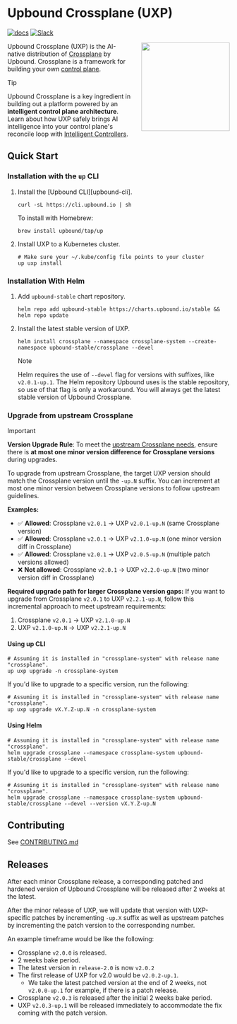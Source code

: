 # Upbound Crossplane (UXP)
[![docs](https://img.shields.io/badge/📚-docs-blue)](https://docs.upbound.io/manuals/uxp/overview/)
[![Slack](https://img.shields.io/badge/slack-upbound_crossplane-purple?logo=slack)](https://crossplane.slack.com/archives/C01TRKD4623)

<a href="https://upbound.io/uxp">
    <img align="right" style="margin-left: 20px" src="docs/media/logo.png" width=200 />
</a>

Upbound Crossplane (UXP) is the AI-native distribution of [Crossplane](https://docs.crossplane.io/) by Upbound.
Crossplane is a framework for building your own [control plane](https://docs.upbound.io/getstarted/#what-is-upbound).

> [!TIP]
> Upbound Crossplane is a key ingredient in building out a platform powered by an **intelligent control plane architecture**.
> Learn about how UXP safely brings AI intelligence into your control plane's reconcile loop with [Intelligent Controllers](https://docs.upbound.io/manuals/uxp/features/intelligent-controllers/).

## Quick Start

### Installation with the `up` CLI

1. Install the [Upbound CLI][upbound-cli].

   ```console
   curl -sL https://cli.upbound.io | sh
   ```
   
    To install with Homebrew:
    ```console
    brew install upbound/tap/up
    ```

2. Install UXP to a Kubernetes cluster.

   ```console
   # Make sure your ~/.kube/config file points to your cluster
   up uxp install
   ```

### Installation With Helm

1. Add `upbound-stable` chart repository.

   ```console
   helm repo add upbound-stable https://charts.upbound.io/stable && helm repo update
   ```

2. Install the latest stable version of UXP.

   ```console
   helm install crossplane --namespace crossplane-system --create-namespace upbound-stable/crossplane --devel
   ```

   > [!NOTE]
   > Helm requires the use of `--devel` flag for versions with suffixes, like `v2.0.1-up.1`. The Helm repository Upbound uses
   > is the stable repository, so use of that flag is only a workaround. You will always get the latest stable version of
   > Upbound Crossplane.

### Upgrade from upstream Crossplane

> [!IMPORTANT]
> **Version Upgrade Rule**: To meet the [upstream Crossplane needs](https://github.com/crossplane/crossplane/discussions/4569#discussioncomment-11836395),
> ensure there is **at most one minor version difference for Crossplane versions** during upgrades.

To upgrade from upstream Crossplane, the target UXP version should match the Crossplane version until the
`-up.N` suffix. You can increment at most one minor version between Crossplane versions to follow
upstream guidelines.

**Examples:**
- ✅ **Allowed**: Crossplane `v2.0.1` → UXP `v2.0.1-up.N` (same Crossplane version)
- ✅ **Allowed**: Crossplane `v2.0.1` → UXP `v2.1.0-up.N` (one minor version diff in Crossplane)
- ✅ **Allowed**: Crossplane `v2.0.1` → UXP `v2.0.5-up.N` (multiple patch versions allowed)
- ❌ **Not allowed**: Crossplane `v2.0.1` → UXP `v2.2.0-up.N` (two minor version diff in Crossplane)

**Required upgrade path for larger Crossplane version gaps:**
If you want to upgrade from Crossplane `v2.0.1` to UXP `v2.2.1-up.N`, follow this incremental approach to meet
upstream requirements:
1. Crossplane `v2.0.1` → UXP `v2.1.0-up.N`
2. UXP `v2.1.0-up.N` → UXP `v2.2.1-up.N`

#### Using up CLI

   ```console
   # Assuming it is installed in "crossplane-system" with release name "crossplane".
   up uxp upgrade -n crossplane-system
   ```

If you'd like to upgrade to a specific version, run the following:

   ```console
   # Assuming it is installed in "crossplane-system" with release name "crossplane".
   up uxp upgrade vX.Y.Z-up.N -n crossplane-system
   ```

#### Using Helm

   ```console
   # Assuming it is installed in "crossplane-system" with release name "crossplane".
   helm upgrade crossplane --namespace crossplane-system upbound-stable/crossplane --devel
   ```

If you'd like to upgrade to a specific version, run the following:

   ```console
   # Assuming it is installed in "crossplane-system" with release name "crossplane".
   helm upgrade crossplane --namespace crossplane-system upbound-stable/crossplane --devel --version vX.Y.Z-up.N
   ```

## Contributing

See [CONTRIBUTING.md](docs/CONTRIBUTING.md)

## Releases

After each minor Crossplane release, a corresponding patched and hardened
version of Upbound Crossplane will be released after 2 weeks at the latest.

After the minor release of UXP, we will update that version with UXP-specific
patches by incrementing `-up.X` suffix as well as upstream patches by incrementing
the patch version to the corresponding number.

An example timeframe would be like the following:
* Crossplane `v2.0.0` is released.
* 2 weeks bake period.
* The latest version in `release-2.0` is now `v2.0.2`
* The first release of UXP for v2.0 would be `v2.0.2-up.1`.
  * We take the latest patched version at the end of 2 weeks, not `v2.0.0-up.1`
    for example, if there is a patch release.
* Crossplane `v2.0.3` is released after the initial 2 weeks bake period.
* UXP `v2.0.3-up.1` will be released immediately to accommodate the fix coming
  with the patch version.
